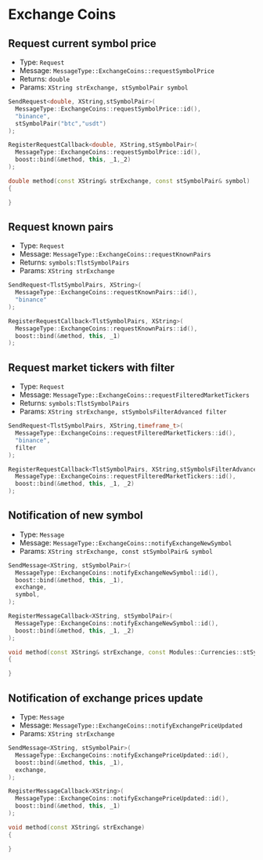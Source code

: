 # Exchange Coins

## Request current symbol price

- Type: `Request`
- Message: `MessageType::ExchangeCoins::requestSymbolPrice`
- Returns: `double`
- Params: `XString strExchange, stSymbolPair symbol`

``` cpp tab="Send"
SendRequest<double, XString,stSymbolPair>(
  MessageType::ExchangeCoins::requestSymbolPrice::id(),
  "binance",
  stSymbolPair("btc","usdt")
);
```

``` cpp tab="Register"
RegisterRequestCallback<double, XString,stSymbolPair>(
  MessageType::ExchangeCoins::requestSymbolPrice::id(),
  boost::bind(&method, this, _1,_2)
);
```

``` cpp tab="Handler"
double method(const XString& strExchange, const stSymbolPair& symbol)
{

}
```

## Request known pairs

- Type: `Request`
- Message: `MessageType::ExchangeCoins::requestKnownPairs`
- Returns: `symbols:TlstSymbolPairs`
- Params: `XString strExchange`

``` cpp tab="Send"
SendRequest<TlstSymbolPairs, XString>(
  MessageType::ExchangeCoins::requestKnownPairs::id(),
  "binance"
);
```

``` cpp tab="Register"
RegisterRequestCallback<TlstSymbolPairs, XString>(
  MessageType::ExchangeCoins::requestKnownPairs::id(),
  boost::bind(&method, this, _1)
);
```


## Request market tickers with filter

- Type: `Request`
- Message: `MessageType::ExchangeCoins::requestFilteredMarketTickers`
- Returns: `symbols:TlstSymbolPairs`
- Params: `XString strExchange, stSymbolsFilterAdvanced filter`

``` cpp tab="Send"
SendRequest<TlstSymbolPairs, XString,timeframe_t>(
  MessageType::ExchangeCoins::requestFilteredMarketTickers::id(),
  "binance",
  filter
);
```

``` cpp tab="Register"
RegisterRequestCallback<TlstSymbolPairs, XString,stSymbolsFilterAdvanced>(
  MessageType::ExchangeCoins::requestFilteredMarketTickers::id(),
  boost::bind(&method, this, _1, _2)
);
```

## Notification of new symbol

- Type: `Message`
- Message: `MessageType::ExchangeCoins::notifyExchangeNewSymbol`
- Params: `XString strExchange, const stSymbolPair& symbol`

``` cpp tab="Send"
SendMessage<XString, stSymbolPair>(
  MessageType::ExchangeCoins::notifyExchangeNewSymbol::id(),
  boost::bind(&method, this, _1),
  exchange,
  symbol,
);
```

``` cpp tab="Register"
RegisterMessageCallback<XString, stSymbolPair>(
  MessageType::ExchangeCoins::notifyExchangeNewSymbol::id(),
  boost::bind(&method, this, _1, _2)
);
```

``` cpp tab="Handler"
void method(const XString& strExchange, const Modules::Currencies::stSymbolPair& pair)
{

}
```

## Notification of exchange prices update

- Type: `Message`
- Message: `MessageType::ExchangeCoins::notifyExchangePriceUpdated`
- Params: `XString strExchange`

``` cpp tab="Send"
SendMessage<XString, stSymbolPair>(
  MessageType::ExchangeCoins::notifyExchangePriceUpdated::id(),
  boost::bind(&method, this, _1),
  exchange,
);
```

``` cpp tab="Register"
RegisterMessageCallback<XString>(
  MessageType::ExchangeCoins::notifyExchangePriceUpdated::id(),
  boost::bind(&method, this, _1)
);
```

``` cpp tab="Handler"
void method(const XString& strExchange)
{

}
```